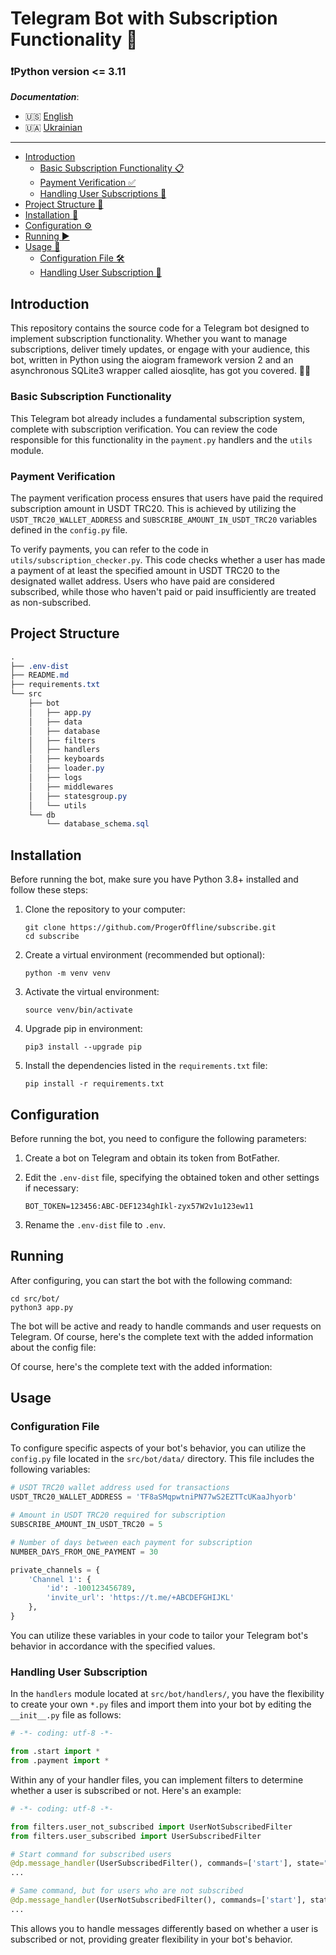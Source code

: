 # Telegram Bot with Subscription Functionality 🤖
### ❗️Python version <= 3.11
***Documentation***:
 - 🇺🇸 [English](https://github.com/ProgerOffline/tg-subscribe/blob/main/README.md)
 - 🇺🇦 [Ukrainian](https://github.com/ProgerOffline/tg-subscribe/blob/main/README-ua.md)
---

- [Introduction](#introduction)
  - [Basic Subscription Functionality 📋](#basic-subscription-functionality)
  - [Payment Verification ✅](#payment-verification)
  - [Handling User Subscriptions 🤖](#handling-user-subscriptions)
- [Project Structure 📂](#project-structure)
- [Installation 🚀](#installation)
- [Configuration ⚙️](#configuration)
- [Running ▶️](#running)
- [Usage 📝](#usage)
  - [Configuration File 🛠️](#configuration-file)
  - [Handling User Subscription 🤖](#handling-user-subscription)


## Introduction
This repository contains the source code for a Telegram bot designed to implement subscription functionality. Whether you want to manage subscriptions, deliver timely updates, or engage with your audience, this bot, written in Python using the aiogram framework version 2 and an asynchronous SQLite3 wrapper called aiosqlite, has got you covered. 🤖📱

### Basic Subscription Functionality

This Telegram bot already includes a fundamental subscription system, complete with subscription verification. You can review the code responsible for this functionality in the `payment.py` handlers and the `utils` module.

### Payment Verification

The payment verification process ensures that users have paid the required subscription amount in USDT TRC20. This is achieved by utilizing the `USDT_TRC20_WALLET_ADDRESS` and `SUBSCRIBE_AMOUNT_IN_USDT_TRC20` variables defined in the `config.py` file.

To verify payments, you can refer to the code in `utils/subscription_checker.py`. This code checks whether a user has made a payment of at least the specified amount in USDT TRC20 to the designated wallet address. Users who have paid are considered subscribed, while those who haven't paid or paid insufficiently are treated as non-subscribed.

## Project Structure

```css
.
├── .env-dist
├── README.md
├── requirements.txt
└── src
    ├── bot
    │   ├── app.py
    │   ├── data
    │   ├── database
    │   ├── filters
    │   ├── handlers
    │   ├── keyboards
    │   ├── loader.py
    │   ├── logs
    │   ├── middlewares
    │   ├── statesgroup.py
    │   └── utils
    └── db
        └── database_schema.sql
```

## Installation

Before running the bot, make sure you have Python 3.8+ installed and follow these steps:

1. Clone the repository to your computer:
   ```shell
   git clone https://github.com/ProgerOffline/subscribe.git
   cd subscribe
   ```

2. Create a virtual environment (recommended but optional):
   ```shell
   python -m venv venv
   ```

3. Activate the virtual environment:
   ```shell
   source venv/bin/activate
   ```

4. Upgrade pip in environment:
   ```shell
   pip3 install --upgrade pip
   ```

5. Install the dependencies listed in the `requirements.txt` file:
   ```shell
   pip install -r requirements.txt
   ```

## Configuration

Before running the bot, you need to configure the following parameters:

1. Create a bot on Telegram and obtain its token from BotFather.

2. Edit the `.env-dist` file, specifying the obtained token and other settings if necessary:
    ```env
    BOT_TOKEN=123456:ABC-DEF1234ghIkl-zyx57W2v1u123ew11
    ```
3. Rename the `.env-dist` file to `.env`.

## Running 

After configuring, you can start the bot with the following command:
```shell
cd src/bot/
python3 app.py
```

The bot will be active and ready to handle commands and user requests on Telegram.
Of course, here's the complete text with the added information about the config file:

Of course, here's the complete text with the added information:

## Usage

### Configuration File

To configure specific aspects of your bot's behavior, you can utilize the `config.py` file located in the `src/bot/data/` directory. This file includes the following variables:

```python
# USDT TRC20 wallet address used for transactions
USDT_TRC20_WALLET_ADDRESS = 'TF8aSMqpwtniPN77wS2EZTTcUKaaJhyorb'

# Amount in USDT TRC20 required for subscription
SUBSCRIBE_AMOUNT_IN_USDT_TRC20 = 5

# Number of days between each payment for subscription
NUMBER_DAYS_FROM_ONE_PAYMENT = 30

private_channels = {
    'Channel 1': {
        'id': -100123456789,
        'invite_url': 'https://t.me/+ABCDEFGHIJKL'
    },
}
```

You can utilize these variables in your code to tailor your Telegram bot's behavior in accordance with the specified values.

### Handling User Subscription

In the `handlers` module located at `src/bot/handlers/`, you have the flexibility to create your own `*.py` files and import them into your bot by editing the `__init__.py` file as follows:

```python
# -*- coding: utf-8 -*-

from .start import *
from .payment import *
```

Within any of your handler files, you can implement filters to determine whether a user is subscribed or not. Here's an example:

```python
# -*- coding: utf-8 -*-

from filters.user_not_subscribed import UserNotSubscribedFilter
from filters.user_subscribed import UserSubscribedFilter

# Start command for subscribed users
@dp.message_handler(UserSubscribedFilter(), commands=['start'], state="*")
...

# Same command, but for users who are not subscribed
@dp.message_handler(UserNotSubscribedFilter(), commands=['start'], state="*")
...
```

This allows you to handle messages differently based on whether a user is subscribed or not, providing greater flexibility in your bot's behavior.
